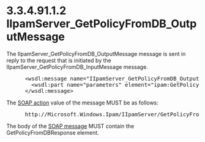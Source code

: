 <html dir="LTR" xmlns:mshelp="http://msdn.microsoft.com/mshelp" xmlns:ddue="http://ddue.schemas.microsoft.com/authoring/2003/5" xmlns:xlink="http://www.w3.org/1999/xlink" xmlns:tool="http://www.microsoft.com/tooltip">
 <body>
 <div id="header">
 <h1 class="heading">3.3.4.91.1.2 IIpamServer_GetPolicyFromDB_OutputMessage</h1>
 </div>
 <div id="mainSection">
 <div id="mainBody">
 <div id="allHistory" class="saveHistory"></div>
 <div id="sectionSection0" class="section" name="collapseableSection">
 

<p>The IIpamServer_GetPolicyFromDB_OutputMessage message is
sent in reply to the request that is initiated by the
IIpamServer_GetPolicyFromDB_InputMessage message.</p>

<dl>
<dd>
<div><pre> &lt;wsdl:message name=&quot;IIpamServer_GetPolicyFromDB_OutputMessage&quot;&gt;
   &lt;wsdl:part name=&quot;parameters&quot; element=&quot;ipam:GetPolicyFromDBResponse&quot; /&gt;
 &lt;/wsdl:message&gt;
</pre></div>
</dd></dl>

<p>The <a href="21b4a631-8f28-420f-822f-c5f879d5046e.md#gt_c1358651-96c1-4ce0-8e1f-b0b7a94145e3">SOAP
action</a> value of the message MUST be as follows:</p>

<dl>
<dd>
<div><pre> http://Microsoft.Windows.Ipam/IIpamServer/GetPolicyFromDBResponse
</pre></div>
</dd></dl>

<p>The body of the <a href="21b4a631-8f28-420f-822f-c5f879d5046e.md#gt_96185df3-4677-478c-b239-f72fcf514c59">SOAP message</a> MUST contain
the GetPolicyFromDBResponse element.</p>


 </div>
 </div>
 </div>
 </body>
</html>